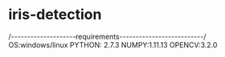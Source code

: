 # iris-detection

/--------------------requirements--------------------------/
OS:windows/linux
PYTHON: 2.7.3
NUMPY:1.11.13
OPENCV:3.2.0
